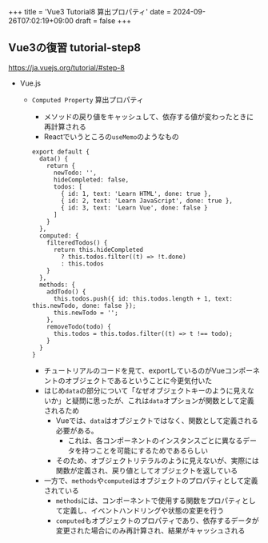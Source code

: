 +++
title = 'Vue3 Tutorial8 算出プロパティ'
date = 2024-09-26T07:02:19+09:00
draft = false
+++

## Vue3の復習 tutorial-step8  

<https://ja.vuejs.org/tutorial/#step-8>

- Vue.js
  - `Computed Property` 算出プロパティ
    - メソッドの戻り値をキャッシュして、依存する値が変わったときに再計算される
    - Reactでいうところの`useMemo`のようなもの

    ```vue
    export default {
      data() {
        return {
          newTodo: '',
          hideCompleted: false,
          todos: [
            { id: 1, text: 'Learn HTML', done: true },
            { id: 2, text: 'Learn JavaScript', done: true },
            { id: 3, text: 'Learn Vue', done: false }
          ]
        }
      },
      computed: {
        filteredTodos() {
          return this.hideCompleted
            ? this.todos.filter((t) => !t.done)
            : this.todos
        }
      },
      methods: {
        addTodo() {
          this.todos.push({ id: this.todos.length + 1, text: this.newTodo, done: false });
          this.newTodo = '';
        },
        removeTodo(todo) {
          this.todos = this.todos.filter((t) => t !== todo);
        }
      }
    }
    ```

    - チュートリアルのコードを見て、exportしているのがVueコンポーネントのオブジェクトであるということに今更気付いた
    - はじめ`data`の部分について「なぜオブジェクトキーのように見えないか」と疑問に思ったが、これは`data`オプションが関数として定義されるため
      - Vueでは、`data`はオブジェクトではなく、関数として定義される必要がある。
        - これは、各コンポーネントのインスタンスごとに異なるデータを持つことを可能にするためであるらしい
      - そのため、オブジェクトリテラルのように見えないが、実際には関数が定義され、戻り値としてオブジェクトを返している
    - 一方で、`methods`や`computed`はオブジェクトのプロパティとして定義されている
      - `methods`には、コンポーネントで使用する関数をプロパティとして定義し、イベントハンドリングや状態の変更を行う
      - `computed`もオブジェクトのプロパティであり、依存するデータが変更された場合にのみ再計算され、結果がキャッシュされる
